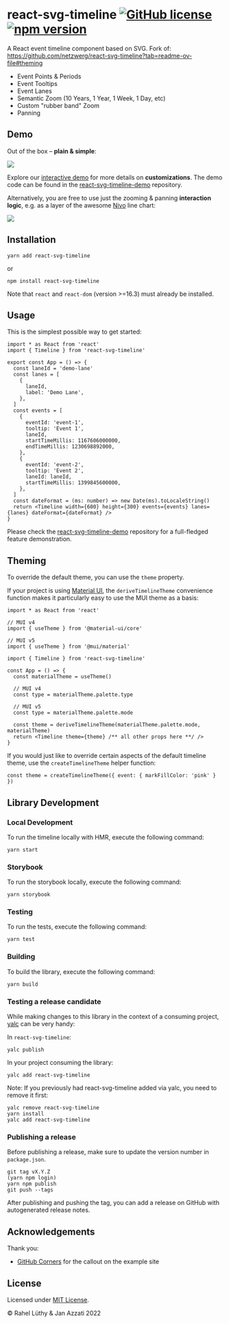# react-svg-timeline [![GitHub license](https://img.shields.io/badge/license-MIT-blue.svg)](https://github.com/facebook/react/blob/master/LICENSE) [![npm version](https://img.shields.io/npm/v/react-svg-timeline.svg?style=flat)](https://www.npmjs.com/package/react-svg-timeline)

A React event timeline component based on SVG. Fork of: https://github.com/netzwerg/react-svg-timeline?tab=readme-ov-file#theming
- Event Points & Periods
- Event Tooltips
- Event Lanes
- Semantic Zoom (10 Years, 1 Year, 1 Week, 1 Day, etc)
- Custom "rubber band" Zoom
- Panning

## Demo

Out of the box – **plain & simple**:

![](screenshot-timeline-component.png)

Explore our [interactive demo](https://netzwerg.github.io/react-svg-timeline-demo/) for more details on **customizations**.
The demo code can be found in the [react-svg-timeline-demo](https://github.com/netzwerg/react-svg-timeline-demo) repository.

Alternatively, you are free to use just the zooming & panning **interaction logic**, e.g. as a layer of the awesome [Nivo](https://nivo.rocks) line chart:

![](screenshot-nivo-layer.png)

## Installation

`yarn add react-svg-timeline`

or

`npm install react-svg-timeline`

Note that `react` and `react-dom` (version >=16.3) must already be installed.

## Usage

This is the simplest possible way to get started:

```tsx
import * as React from 'react'
import { Timeline } from 'react-svg-timeline'

export const App = () => {
  const laneId = 'demo-lane'
  const lanes = [
    {
      laneId,
      label: 'Demo Lane',
    },
  ]
  const events = [
    {
      eventId: 'event-1',
      tooltip: 'Event 1',
      laneId,
      startTimeMillis: 1167606000000,
      endTimeMillis: 1230698892000,
    },
    {
      eventId: 'event-2',
      tooltip: 'Event 2',
      laneId: laneId,
      startTimeMillis: 1399845600000,
    },
  ]
  const dateFormat = (ms: number) => new Date(ms).toLocaleString()
  return <Timeline width={600} height={300} events={events} lanes={lanes} dateFormat={dateFormat} />
}
```

Please check the [react-svg-timeline-demo](https://github.com/netzwerg/react-svg-timeline-demo) repository for a full-fledged feature demonstration.

## Theming

To override the default theme, you can use the `theme` property.

If your project is using [Material UI](https://mui.com/), the `deriveTimelineTheme` convenience function makes it particularly easy to use the MUI theme as a basis:

```tsx
import * as React from 'react'

// MUI v4
import { useTheme } from '@material-ui/core'

// MUI v5
import { useTheme } from '@mui/material'

import { Timeline } from 'react-svg-timeline'

const App = () => {
  const materialTheme = useTheme()

  // MUI v4
  const type = materialTheme.palette.type

  // MUI v5
  const type = materialTheme.palette.mode

  const theme = deriveTimelineTheme(materialTheme.palette.mode, materialTheme)
  return <Timeline theme={theme} /** all other props here **/ />
}
```

If you would just like to override certain aspects of the default timeline theme, use the `createTimelineTheme` helper function:

```tsx
const theme = createTimelineTheme({ event: { markFillColor: 'pink' } })
```

## Library Development

### Local Development

To run the timeline locally with HMR, execute the following command:

```
yarn start
```

### Storybook

To run the storybook locally, execute the following command:

```
yarn storybook
```

### Testing

To run the tests, execute the following command:

```
yarn test
```

### Building

To build the library, execute the following command:

```
yarn build
```

### Testing a release candidate

While making changes to this library in the context of a consuming project, [yalc](https://github.com/wclr/yalc) can be very handy:

In `react-svg-timeline`:

```
yalc publish
```

In your project consuming the library:

```
yalc add react-svg-timeline
```

Note: If you previously had react-svg-timeline added via yalc, you need to remove it first:

```
yalc remove react-svg-timeline
yarn install
yalc add react-svg-timeline
```

### Publishing a release

Before publishing a release, make sure to update the version number in `package.json`.

```
git tag vX.Y.Z
(yarn npm login)
yarn npm publish
git push --tags
```

After publishing and pushing the tag, you can add a release on GitHub with autogenerated release notes.

## Acknowledgements

Thank you:

- [GitHub Corners](https://github.com/tholman/github-corners) for the callout on the example site

## License

Licensed under [MIT License](LICENSE).

&copy; Rahel Lüthy & Jan Azzati 2022
